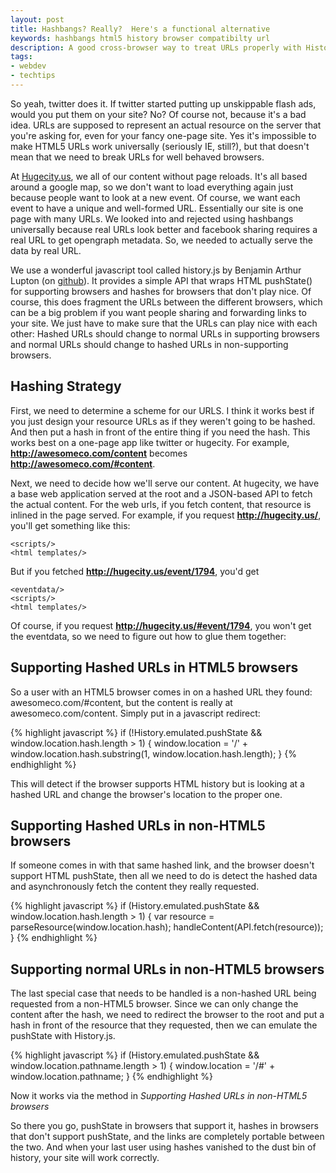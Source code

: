 ```yaml
---
layout: post
title: Hashbangs? Really?  Here's a functional alternative
keywords: hashbangs html5 history browser compatibilty url
description: A good cross-browser way to treat URLs properly with History.pushState()
tags: 
- webdev
- techtips
---
```


So yeah, twitter does it.  If twitter started putting up unskippable flash ads, would you put them on your site?  No? Of course not, because it's a bad idea. URLs are supposed to represent an actual resource on the server that you're asking for, even for your fancy one-page site. Yes it's impossible to make HTML5 URLs work universally (seriously IE, still?), but that doesn't mean that we need to break URLs for well behaved browsers.

At [Hugecity.us](http://hugecity.us), we all of our content without page reloads.  It's all based around a google map, so we don't want to load everything again just because people want to look at a new event.  Of course, we want each event to have a unique and well-formed URL.  Essentially our site is one page with many URLs.  We looked into and rejected using hashbangs universally because real URLs look better and facebook sharing requires a real URL to get opengraph metadata.  So, we needed to actually serve the data by real URL.

We use a wonderful javascript tool called history.js by Benjamin Arthur Lupton (on [github](http://github.com)).  It provides a simple API that wraps HTML pushState() for supporting browsers and hashes for browsers that don't play nice.  Of course, this does fragment the URLs between the different browsers, which can be a big problem if you want people sharing and forwarding links to your site.  We just have to make sure that the URLs can play nice with each other: Hashed URLs should change to normal URLs in supporting browsers and normal URLs should change to hashed URLs in non-supporting browsers.

## Hashing Strategy

First, we need to determine a scheme for our URLS.  I think it works best if you just design your resource URLs as if they weren't going to be hashed.  And then put a hash in front of the entire thing if you need the hash.  This works best on a one-page app like twitter or hugecity.  For example, **http://awesomeco.com/content** becomes **http://awesomeco.com/#content**.

Next, we need to decide how we'll serve our content.  At hugecity, we have a base web application served at the root and a JSON-based API to fetch the actual content.  For the web urls, if you fetch content, that resource is inlined in the page served.  For example, if you request **http://hugecity.us/**, you'll get something like this:

	<scripts/>	
	<html templates/>

But if you fetched **http://hugecity.us/event/1794**, you'd get

	<eventdata/>
	<scripts/>	
	<html templates/>
	
Of course, if you request **http://hugecity.us/#event/1794**, you won't get the eventdata, so we need to figure out how to glue them together:

## Supporting Hashed URLs in HTML5 browsers

So a user with an HTML5 browser comes in on a hashed URL they found: awesomeco.com/#content, but the content is really at awesomeco.com/content. Simply put in a javascript redirect:

{% highlight javascript %}
if (!History.emulated.pushState && window.location.hash.length > 1) {
  window.location = '/' + window.location.hash.substring(1, window.location.hash.length);
}
{% endhighlight %}

This will detect if the browser supports HTML history but is looking at a hashed URL and change the browser's location to the proper one.

## Supporting Hashed URLs in non-HTML5 browsers

If someone comes in with that same hashed link, and the browser doesn't support HTML pushState, then all we need to do is detect the hashed data and asynchronously fetch the content they really requested.

{% highlight javascript %}
if (History.emulated.pushState && window.location.hash.length > 1) {
  var resource = parseResource(window.location.hash);
  handleContent(API.fetch(resource));
}
{% endhighlight %}

## Supporting normal URLs in non-HTML5 browsers

The last special case that needs to be handled is a non-hashed URL being requested from a non-HTML5 browser.  Since we can only change the content after the hash, we need to redirect the browser to the root and put a hash in front of the resource that they requested, then we can emulate the pushState with History.js.

{% highlight javascript %}
if (History.emulated.pushState && window.location.pathname.length > 1) {
  window.location = '/#' + window.location.pathname;
}
{% endhighlight %}

Now it works via the method in *Supporting Hashed URLs in non-HTML5 browsers*

So there you go, pushState in browsers that support it, hashes in browsers that don't support pushState, and the links are completely portable between the two.  And when your last user using hashes vanished to the dust bin of history, your site will work correctly.